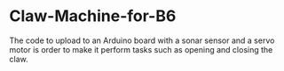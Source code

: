 # Claw-Machine-for-B6
The code to upload to an Arduino board with a sonar sensor and a servo motor is order to make it perform tasks such as opening and closing the claw.
